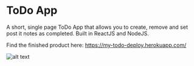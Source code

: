 # ToDo App

A short, single page ToDo App that allows you to create, remove and set post it notes as completed. Built in ReactJS and NodeJS. 

Find the finished product here: https://my-todo-deploy.herokuapp.com/

![alt text](https://res.cloudinary.com/dbq4xtolf/image/upload/w_0.3,h_0.3,c_scale/portfolio/To-Do.webp "First screenshot")
